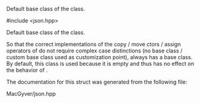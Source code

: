 <div id="structdetail_1_1json__default__base">

</div>

<span id="structdetail_1_1json__default__base"
label="structdetail_1_1json__default__base"></span>

Default base class of the class.

\#include $<$json.hpp$>$

Default base class of the class.

So that the correct implementations of the copy / move ctors / assign
operators of do not require complex case distinctions (no base class /
custom base class used as customization point), always has a base class.
By default, this class is used because it is empty and thus has no
effect on the behavior of .

The documentation for this struct was generated from the following file:

<div class="DoxyCompactItemize">

MacGyver/json.hpp

</div>
